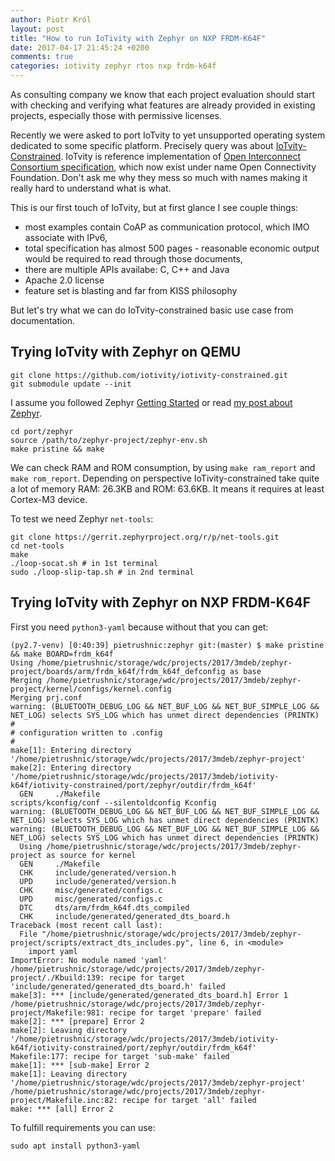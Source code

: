 ```yaml
---
author: Piotr Król
layout: post
title: "How to run IoTivity with Zephyr on NXP FRDM-K64F"
date: 2017-04-17 21:45:24 +0200
comments: true
categories: iotivity zephyr rtos nxp frdm-k64f
---
```


As consulting company we know that each project evaluation should start with
checking and verifying what features are already provided in existing projects,
especially those with permissive licenses.

Recently we were asked to port IoTvity to yet unsupported operating system
dedicated to some specific platform. Precisely query was about
[IoTvity-Constrained](https://github.com/iotivity/iotivity-constrained).
IoTvity is reference implementation of [Open Interconnect Consortium specification](https://openconnectivity.org/resources/specifications), which now exist under
name Open Connectivity Foundation. Don't ask me why they mess so much with
names making it really hard to understand what is what.

This is our first touch of IoTvity, but at first glance I see couple things:

- most examples contain CoAP as communication protocol, which IMO associate
  with IPv6,
- total specification has almost 500 pages - reasonable economic output would
  be required to read through those documents,
- there are multiple APIs availabe: C, C++ and Java
- Apache 2.0 license
- feature set is blasting and far from KISS philosophy

But let's try what we can do IoTvity-constrained basic use case from
documentation.

## Trying IoTvity with Zephyr on QEMU

```
git clone https://github.com/iotivity/iotivity-constrained.git
git submodule update --init
```

I assume you followed Zephyr [Getting Started](https://www.zephyrproject.org/doc/getting_started/getting_started.html)
or read [my post about Zephyr](2017/03/18/development-environment-for-zephyros-on-nxp-frdm-k64f).

```
cd port/zephyr
source /path/to/zephyr-project/zephyr-env.sh
make pristine && make
```

We can check RAM and ROM consumption, by using `make ram_report` and `make
rom_report`. Depending on perspective IoTivity-constrained take quite a lot of
memory RAM: 26.3KB and ROM: 63.6KB. It means it requires at least Cortex-M3
device.

To test we need Zephyr `net-tools`:

```
git clone https://gerrit.zephyrproject.org/r/p/net-tools.git
cd net-tools
make
./loop-socat.sh # in 1st terminal
sudo ./loop-slip-tap.sh # in 2nd terminal
```

## Trying IoTvity with Zephyr on NXP FRDM-K64F

First you need `python3-yaml` because without that you can get:

```
(py2.7-venv) [0:40:39] pietrushnic:zephyr git:(master) $ make pristine && make BOARD=frdm_k64f
Using /home/pietrushnic/storage/wdc/projects/2017/3mdeb/zephyr-project/boards/arm/frdm_k64f/frdm_k64f_defconfig as base
Merging /home/pietrushnic/storage/wdc/projects/2017/3mdeb/zephyr-project/kernel/configs/kernel.config
Merging prj.conf
warning: (BLUETOOTH_DEBUG_LOG && NET_BUF_LOG && NET_BUF_SIMPLE_LOG && NET_LOG) selects SYS_LOG which has unmet direct dependencies (PRINTK)
#
# configuration written to .config
#
make[1]: Entering directory '/home/pietrushnic/storage/wdc/projects/2017/3mdeb/zephyr-project'
make[2]: Entering directory '/home/pietrushnic/storage/wdc/projects/2017/3mdeb/iotivity-k64f/iotivity-constrained/port/zephyr/outdir/frdm_k64f'
  GEN     ./Makefile
scripts/kconfig/conf --silentoldconfig Kconfig
warning: (BLUETOOTH_DEBUG_LOG && NET_BUF_LOG && NET_BUF_SIMPLE_LOG && NET_LOG) selects SYS_LOG which has unmet direct dependencies (PRINTK)
warning: (BLUETOOTH_DEBUG_LOG && NET_BUF_LOG && NET_BUF_SIMPLE_LOG && NET_LOG) selects SYS_LOG which has unmet direct dependencies (PRINTK)
  Using /home/pietrushnic/storage/wdc/projects/2017/3mdeb/zephyr-project as source for kernel
  GEN     ./Makefile
  CHK     include/generated/version.h
  UPD     include/generated/version.h
  CHK     misc/generated/configs.c
  UPD     misc/generated/configs.c
  DTC     dts/arm/frdm_k64f.dts_compiled
  CHK     include/generated/generated_dts_board.h
Traceback (most recent call last):
  File "/home/pietrushnic/storage/wdc/projects/2017/3mdeb/zephyr-project/scripts/extract_dts_includes.py", line 6, in <module>
    import yaml
ImportError: No module named 'yaml'
/home/pietrushnic/storage/wdc/projects/2017/3mdeb/zephyr-project/./Kbuild:139: recipe for target 'include/generated/generated_dts_board.h' failed
make[3]: *** [include/generated/generated_dts_board.h] Error 1
/home/pietrushnic/storage/wdc/projects/2017/3mdeb/zephyr-project/Makefile:981: recipe for target 'prepare' failed
make[2]: *** [prepare] Error 2
make[2]: Leaving directory '/home/pietrushnic/storage/wdc/projects/2017/3mdeb/iotivity-k64f/iotivity-constrained/port/zephyr/outdir/frdm_k64f'
Makefile:177: recipe for target 'sub-make' failed
make[1]: *** [sub-make] Error 2
make[1]: Leaving directory '/home/pietrushnic/storage/wdc/projects/2017/3mdeb/zephyr-project'
/home/pietrushnic/storage/wdc/projects/2017/3mdeb/zephyr-project/Makefile.inc:82: recipe for target 'all' failed
make: *** [all] Error 2
```

To fulfill requirements you can use:

```
sudo apt install python3-yaml
```


